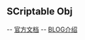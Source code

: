 ## SCriptable Obj

-- [官方文档](https://unity3d.com/cn/learn/tutorials/modules/beginner/live-training-archive/scriptable-objects)
-- [BLOG介绍](https://blog.csdn.net/candycat1992/article/details/52181814)


